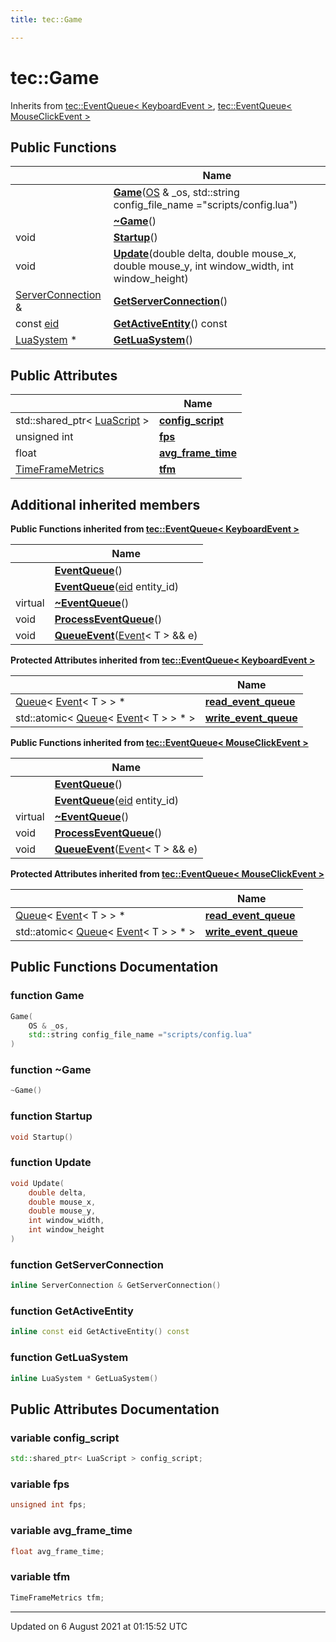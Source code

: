 ```yaml
---
title: tec::Game

---
```


# tec::Game





Inherits from [tec::EventQueue< KeyboardEvent >](/engine/Classes/classtec_1_1_event_queue/), [tec::EventQueue< MouseClickEvent >](/engine/Classes/classtec_1_1_event_queue/)

## Public Functions

|                | Name           |
| -------------- | -------------- |
| | **[Game](/engine/Classes/classtec_1_1_game/#function-game)**([OS](/engine/Classes/classtec_1_1_o_s/) & _os, std::string config_file_name ="scripts/config.lua") |
| | **[~Game](/engine/Classes/classtec_1_1_game/#function-~game)**() |
| void | **[Startup](/engine/Classes/classtec_1_1_game/#function-startup)**() |
| void | **[Update](/engine/Classes/classtec_1_1_game/#function-update)**(double delta, double mouse_x, double mouse_y, int window_width, int window_height) |
| [ServerConnection](/engine/Classes/classtec_1_1networking_1_1_server_connection/) & | **[GetServerConnection](/engine/Classes/classtec_1_1_game/#function-getserverconnection)**() |
| const [eid](/engine/Namespaces/namespacetec/#typedef-eid) | **[GetActiveEntity](/engine/Classes/classtec_1_1_game/#function-getactiveentity)**() const |
| [LuaSystem](/engine/Classes/classtec_1_1_lua_system/) * | **[GetLuaSystem](/engine/Classes/classtec_1_1_game/#function-getluasystem)**() |

## Public Attributes

|                | Name           |
| -------------- | -------------- |
| std::shared_ptr< [LuaScript](/engine/Classes/structtec_1_1_lua_script/) > | **[config_script](/engine/Classes/classtec_1_1_game/#variable-config_script)**  |
| unsigned int | **[fps](/engine/Classes/classtec_1_1_game/#variable-fps)**  |
| float | **[avg_frame_time](/engine/Classes/classtec_1_1_game/#variable-avg_frame_time)**  |
| [TimeFrameMetrics](/engine/Classes/structtec_1_1_time_frame_metrics/) | **[tfm](/engine/Classes/classtec_1_1_game/#variable-tfm)**  |

## Additional inherited members

**Public Functions inherited from [tec::EventQueue< KeyboardEvent >](/engine/Classes/classtec_1_1_event_queue/)**

|                | Name           |
| -------------- | -------------- |
| | **[EventQueue](/engine/Classes/classtec_1_1_event_queue/#function-eventqueue)**() |
| | **[EventQueue](/engine/Classes/classtec_1_1_event_queue/#function-eventqueue)**([eid](/engine/Namespaces/namespacetec/#typedef-eid) entity_id) |
| virtual | **[~EventQueue](/engine/Classes/classtec_1_1_event_queue/#function-~eventqueue)**() |
| void | **[ProcessEventQueue](/engine/Classes/classtec_1_1_event_queue/#function-processeventqueue)**() |
| void | **[QueueEvent](/engine/Classes/classtec_1_1_event_queue/#function-queueevent)**([Event](/engine/Classes/structtec_1_1_event/)< T > && e) |

**Protected Attributes inherited from [tec::EventQueue< KeyboardEvent >](/engine/Classes/classtec_1_1_event_queue/)**

|                | Name           |
| -------------- | -------------- |
| [Queue](/engine/Classes/structtec_1_1_queue/)< [Event](/engine/Classes/structtec_1_1_event/)< T > > * | **[read_event_queue](/engine/Classes/classtec_1_1_event_queue/#variable-read_event_queue)**  |
| std::atomic< [Queue](/engine/Classes/structtec_1_1_queue/)< [Event](/engine/Classes/structtec_1_1_event/)< T > > * > | **[write_event_queue](/engine/Classes/classtec_1_1_event_queue/#variable-write_event_queue)**  |

**Public Functions inherited from [tec::EventQueue< MouseClickEvent >](/engine/Classes/classtec_1_1_event_queue/)**

|                | Name           |
| -------------- | -------------- |
| | **[EventQueue](/engine/Classes/classtec_1_1_event_queue/#function-eventqueue)**() |
| | **[EventQueue](/engine/Classes/classtec_1_1_event_queue/#function-eventqueue)**([eid](/engine/Namespaces/namespacetec/#typedef-eid) entity_id) |
| virtual | **[~EventQueue](/engine/Classes/classtec_1_1_event_queue/#function-~eventqueue)**() |
| void | **[ProcessEventQueue](/engine/Classes/classtec_1_1_event_queue/#function-processeventqueue)**() |
| void | **[QueueEvent](/engine/Classes/classtec_1_1_event_queue/#function-queueevent)**([Event](/engine/Classes/structtec_1_1_event/)< T > && e) |

**Protected Attributes inherited from [tec::EventQueue< MouseClickEvent >](/engine/Classes/classtec_1_1_event_queue/)**

|                | Name           |
| -------------- | -------------- |
| [Queue](/engine/Classes/structtec_1_1_queue/)< [Event](/engine/Classes/structtec_1_1_event/)< T > > * | **[read_event_queue](/engine/Classes/classtec_1_1_event_queue/#variable-read_event_queue)**  |
| std::atomic< [Queue](/engine/Classes/structtec_1_1_queue/)< [Event](/engine/Classes/structtec_1_1_event/)< T > > * > | **[write_event_queue](/engine/Classes/classtec_1_1_event_queue/#variable-write_event_queue)**  |


## Public Functions Documentation

### function Game

```cpp
Game(
    OS & _os,
    std::string config_file_name ="scripts/config.lua"
)
```


### function ~Game

```cpp
~Game()
```


### function Startup

```cpp
void Startup()
```


### function Update

```cpp
void Update(
    double delta,
    double mouse_x,
    double mouse_y,
    int window_width,
    int window_height
)
```


### function GetServerConnection

```cpp
inline ServerConnection & GetServerConnection()
```


### function GetActiveEntity

```cpp
inline const eid GetActiveEntity() const
```


### function GetLuaSystem

```cpp
inline LuaSystem * GetLuaSystem()
```


## Public Attributes Documentation

### variable config_script

```cpp
std::shared_ptr< LuaScript > config_script;
```


### variable fps

```cpp
unsigned int fps;
```


### variable avg_frame_time

```cpp
float avg_frame_time;
```


### variable tfm

```cpp
TimeFrameMetrics tfm;
```


-------------------------------

Updated on  6 August 2021 at 01:15:52 UTC